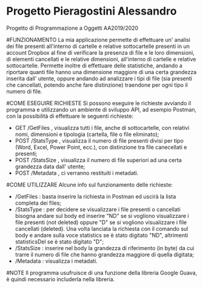 # Progetto Pieragostini Alessandro
Progetto di Programmazione a Oggetti AA2019/2020

#FUNZIONAMENTO
La mia applicazione permette di effettuare un' analisi dei file presenti all'interno di cartelle e relative sottocartelle presenti in un account Dropbox al fine di verificare la presenza di file e le loro dimensioni, di elementi cancellati e le relative dimensioni, all'interno di cartelle e relative sottocartelle.
Permette inoltre di effettuare delle statistiche, andando a riportare quanti file hanno una dimensione maggiore di una certa grandezza inserita dall' utente, oppure andando ad analizzare i tipi di file (sia presenti che cancellati, potendo anche fare distinzione) traendone per ogni tipo il numero di file.

#COME ESEGUIRE RICHIESTE
Si possono eseguire le richieste avviando il programma e utilizzando un ambiente di sviluppo API, ad esempio Postman, con la possibilità di effettuare le seguenti richieste:
- GET /GetFiles , visualizza tutti i file, anche di sottocartelle, con relativi nomi, dimensioni e tipologia (cartella, file o file eliminato);
- POST /StatsType , visualizza il numero di file presenti divisi per tipo (Word, Excel, Power Point, ecc.), con distinzione tra file canecellati e presenti;
- POST /StatsSize , visualizza il numero di file superiori ad una certa grandezza data dall' utente;
- POST /Metadata , ci verranno restituiti i metadati.

#COME UTILIZZARE
Alcune info sul funzionamento delle richieste:
- /GetFiles : basta inserire la richiesta in Postman ed uscirà la lista completa dei files;
- /StatsType : per decidere se visualizzare i file presenti o cancellati bisogna andare sul body ed inserire "ND" se si vogliono visualizzare i file presenti (not deleted) oppure "D" se si vogliono visualizzare i file cancellati (deleted).
               Una volta lanciata la richiesta con il comando sul body e andare sulla voce statistics se è stato digitato "ND", altrimenti statisticsDel se è stato digitato "D";
- /StatsSize : inserire nel body la grandezza di riferimento (in byte) da cui trarre il numero di file che hanno grandezza maggiore di quella digitata;
- /Metadata : visualizza i metadati.

#NOTE 
Il programma usufruisce di una funzione della libreria Google Guava, è quindi necessario includerla nella libreria.
